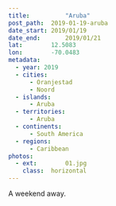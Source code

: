 ```yaml
---
title:			"Aruba"
post_path:	2019-01-19-aruba
date_start:	2019/01/19
date_end:		2019/01/21
lat:        12.5083
lon:        -70.0483
metadata:
  - year: 2019
  - cities:
      - Oranjestad
      - Noord
  - islands:
      - Aruba
  - territories:
      - Aruba
  - continents:
      - South America
  - regions:
      - Caribbean
photos:
  - ext:		01.jpg
    class:	horizontal
---
```

A weekend away.
